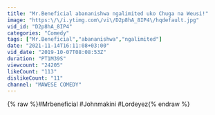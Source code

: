 ```yaml
---
title: "Mr.Beneficial abananishwa ngalimited uko Chuga na Weusi!"
image: "https:\/\/i.ytimg.com\/vi\/D2p8hA_8IP4\/hqdefault.jpg"
vid_id: "D2p8hA_8IP4"
categories: "Comedy"
tags: ["Mr.Beneficial","abananishwa","ngalimited"]
date: "2021-11-14T16:11:08+03:00"
vid_date: "2019-10-07T08:08:53Z"
duration: "PT1M39S"
viewcount: "24205"
likeCount: "113"
dislikeCount: "11"
channel: "MAWESE COMEDY"
---
```

{% raw %}#Mrbeneficial #Johnmakini #Lordeyez{% endraw %}

